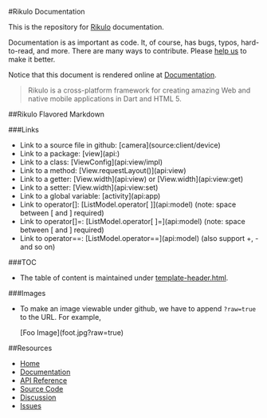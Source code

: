 #Rikulo Documentation

This is the repository for [Rikulo](http://rikulo.org) documentation.

Documentation is as important as code. It, of course, has bugs, typos, hard-to-read, and more. There are many ways to contribute. Please [help us](http://rikulo.org/contribute/) to make it better.

Notice that this document is rendered online at [Documentation](http://docs.rikulo.org/rikulo/latest).

> Rikulo is a cross-platform framework for creating amazing Web and native
mobile applications in Dart and HTML 5.

##Rikulo Flavored Markdown

###Links

* Link to a source file in github: \[camera](source:client/device)
* Link to a package: \[view](api:)
* Link to a class: \[ViewConfig](api:view/impl)
* Link to a method: \[View.requestLayout()](api:view)
* Link to a getter: \[View.width](api:view) or \[View.width](api:view:get)
* Link to a setter: \[View.width](api:view:set)
* Link to a global variable: \[activity](api:app)
* Link to operator[]: \[ListModel.operator[ ]](api:model) (note: space between [ and ] required)
* Link to operator[]=: \[ListModel.operator[ ]=](api:model) (note: space between [ and ] required)
* Link to operator==: \[ListModel.operator==](api:model) (also support +, - and so on)


###TOC

* The table of content is maintained under [template-header.html](rikulo-docs/tree/master/docs/_config_/template-header.html).

###Images

* To make an image viewable under github, we have to append `?raw=true` to the URL. For example,

    \[Foo Image](foot.jpg?raw=true)

##Resources

* [Home](http://rikulo.org)
* [Documentation](http://docs.rikulo.org/rikulo/latest)
* [API Reference](http://api.rikulo.org/rikulo/latest)
* [Source Code](https://github.com/rikulo/rikulo)
* [Discussion](http://stackoverflow.com/questions/tagged/rikulo)
* [Issues](https://github.com/rikulo/rikulo/issues)

